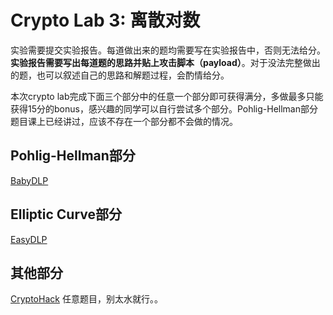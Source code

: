 # Crypto Lab 3: 离散对数

实验需要提交实验报告。每道做出来的题均需要写在实验报告中，否则无法给分。**实验报告需要写出每道题的思路并贴上攻击脚本（payload）**。对于没法完整做出的题，也可以叙述自己的思路和解题过程，会酌情给分。

本次crypto lab完成下面三个部分中的任意一个部分即可获得满分，多做最多只能获得15分的bonus，感兴趣的同学可以自行尝试多个部分。Pohlig-Hellman部分题目课上已经讲过，应该不存在一个部分都不会做的情况。

## Pohlig-Hellman部分

[BabyDLP](https://ctf.zjusec.com/games/3/challenges)

## Elliptic Curve部分

[EasyDLP](https://ctf.zjusec.com/games/3/challenges)

## 其他部分

[CryptoHack](https://cryptohack.org/challenges/) 任意题目，别太水就行。。